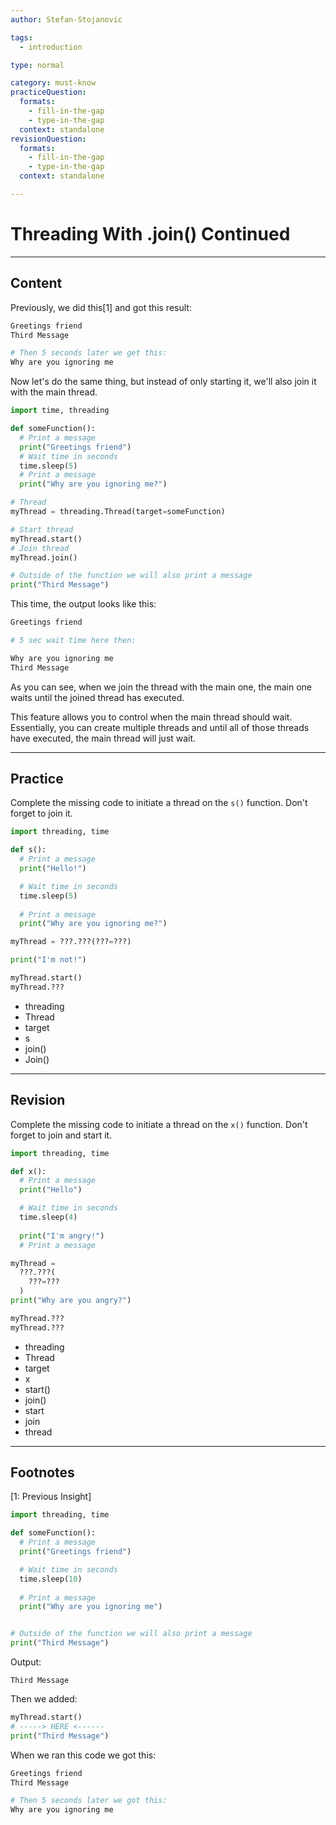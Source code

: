 ```yaml
---
author: Stefan-Stojanovic

tags:
  - introduction

type: normal

category: must-know
practiceQuestion:
  formats:
    - fill-in-the-gap
    - type-in-the-gap
  context: standalone
revisionQuestion:
  formats:
    - fill-in-the-gap
    - type-in-the-gap
  context: standalone

---
```


# Threading With .join() Continued

---

## Content

Previously, we did this[1] and got this result:

```python
Greetings friend
Third Message

# Then 5 seconds later we get this:
Why are you ignoring me
```

Now let's do the same thing, but instead of only starting it, we'll also join it with the main thread.

```python
import time, threading

def someFunction():
  # Print a message
  print("Greetings friend")
  # Wait time in seconds
  time.sleep(5)
  # Print a message
  print("Why are you ignoring me?")

# Thread
myThread = threading.Thread(target=someFunction)

# Start thread
myThread.start()
# Join thread
myThread.join()

# Outside of the function we will also print a message
print("Third Message")
```

This time, the output looks like this:
```python
Greetings friend

# 5 sec wait time here then:

Why are you ignoring me
Third Message
```

As you can see, when we join the thread with the main one, the main one waits until the joined thread has executed.

This feature allows you to control when the main thread should wait. Essentially, you can create multiple threads and until all of those threads have executed, the main thread will just wait.

---

## Practice

Complete the missing code to initiate a thread on the `s()` function. Don't forget to join it.

```python
import threading, time

def s():
  # Print a message
  print("Hello!")

  # Wait time in seconds
  time.sleep(5)
  
  # Print a message
  print("Why are you ignoring me?")

myThread = ???.???(???=???)

print("I'm not!")

myThread.start()
myThread.???
```

- threading
- Thread
- target
- s
- join()
- Join()

---

## Revision

Complete the missing code to initiate a thread on the `x()` function. Don't forget to join and start it.

```python
import threading, time

def x():
  # Print a message
  print("Hello")

  # Wait time in seconds
  time.sleep(4)
    
  print("I'm angry!")
  # Print a message

myThread = 
  ???.???(
    ???=???
  )
print("Why are you angry?")

myThread.???
myThread.???
```

- threading
- Thread
- target
- x
- start()
- join()
- start
- join
- thread
---

## Footnotes

[1: Previous Insight]

```python
import threading, time

def someFunction():
  # Print a message
  print("Greetings friend")

  # Wait time in seconds
  time.sleep(10)
  
  # Print a message
  print("Why are you ignoring me")


# Outside of the function we will also print a message
print("Third Message")
```

Output:
```plain-text
Third Message
```

Then we added:
```python
myThread.start()
# -----> HERE <------
print("Third Message")
```

When we ran this code we got this:
```python
Greetings friend
Third Message

# Then 5 seconds later we got this:
Why are you ignoring me
```
